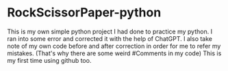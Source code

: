 # RockScissorPaper-python
This is my own simple python project I had done to practice my python.
I ran into some error and corrected it with the help of ChatGPT.
I also take note of my own code before and after correction in order for me to refer my mistakes. (That's why there are some weird #Comments in my code)
This is my first time using github too.
